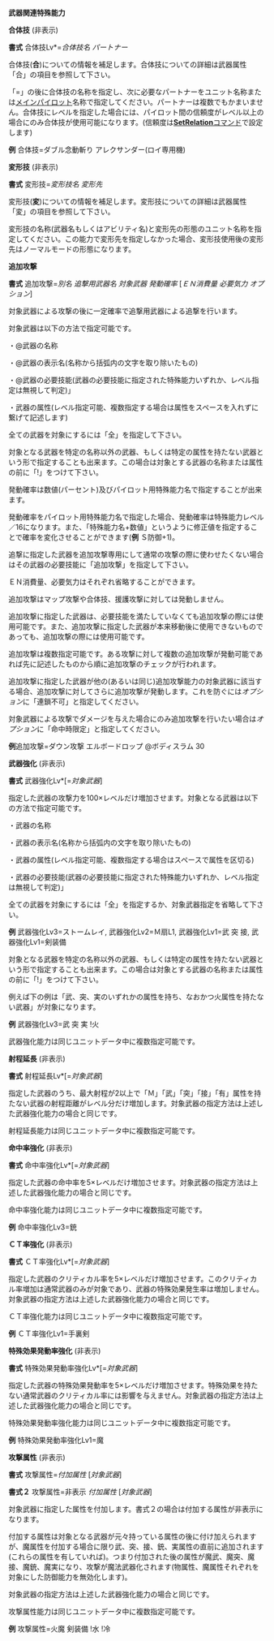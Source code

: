 **武器関連特殊能力**

**合体技** (非表示)

**書式** 合体技Lv\*=*合体技名 パートナー*

合体技(**合**)についての情報を補足します。合体技についての詳細は武器属性「合」の項目を参照して下さい。

「=」の後に合体技の名称を指定し、次に必要なパートナーをユニット名称または[メインパイロット](メインパイロット.md)名称で指定してください。パートナーは複数でもかまいません。合体技にレベルを指定した場合には、パイロット間の信頼度がレベル以上の場合にのみ合体技が使用可能になります。(信頼度は[**SetRelation**コマンド](SetRelationコマンド.md)で設定します)

**例** 合体技=ダブル念動斬り アレクサンダー(ロイ専用機)

**変形技** (非表示)

**書式** 変形技=*変形技名 変形先*

変形技(**変**)についての情報を補足します。変形技についての詳細は武器属性「変」の項目を参照して下さい。

変形技の名称(武器名もしくはアビリティ名)と変形先の形態のユニット名称を指定してください。この能力で変形先を指定しなかった場合、変形技使用後の変形先はノーマルモードの形態になります。

**追加攻撃**

**書式** 追加攻撃=*別名 追撃用武器名 対象武器 発動確率* [*ＥＮ消費量 必要気力 オプション*]

対象武器による攻撃の後に一定確率で追撃用武器による追撃を行います。

対象武器は以下の方法で指定可能です。

・@武器の名称

・@武器の表示名(名称から括弧内の文字を取り除いたもの)

・@武器の必要技能(武器の必要技能に指定された特殊能力いずれか、レベル指定は無視して判定)」

・武器の属性(レベル指定可能、複数指定する場合は属性をスペースを入れずに繋げて記述します)

全ての武器を対象にするには「全」を指定して下さい。

対象となる武器を特定の名称以外の武器、もしくは特定の属性を持たない武器という形で指定することも出来ます。この場合は対象とする武器の名称または属性の前に「!」をつけて下さい。

発動確率は数値(パーセント)及びパイロット用特殊能力名で指定することが出来ます。

発動確率をパイロット用特殊能力名で指定した場合、発動確率は特殊能力レベル／16になります。また、「特殊能力名+数値」というように修正値を指定することで確率を変化させることができます(**例** Ｓ防御+1)。

追撃に指定した武器を追加攻撃専用にして通常の攻撃の際に使わせたくない場合はその武器の必要技能に「追加攻撃」を指定して下さい。

ＥＮ消費量、必要気力はそれぞれ省略することができます。

追加攻撃はマップ攻撃や合体技、援護攻撃に対しては発動しません。

追加攻撃に指定した武器は、必要技能を満たしていなくても追加攻撃の際には使用可能です。また、追加攻撃に指定した武器が本来移動後に使用できないものであっても、追加攻撃の際には使用可能です。

追加攻撃は複数指定可能です。ある攻撃に対して複数の追加攻撃が発動可能であれば先に記述したものから順に追加攻撃のチェックが行われます。

追加攻撃に指定した武器が他の(あるいは同じ)追加攻撃能力の対象武器に該当する場合、追加攻撃に対してさらに追加攻撃が発動します。これを防ぐには*オプション*に「連鎖不可」と指定してください。

対象武器による攻撃でダメージを与えた場合にのみ追加攻撃を行いたい場合は*オプション*に「命中時限定」と指定してください。

**例**追加攻撃=ダウン攻撃 エルボードロップ @ボディスラム 30

**武器強化** (非表示)

**書式** 武器強化Lv\*[=*対象武器*]

指定した武器の攻撃力を100×レベルだけ増加させます。対象となる武器は以下の方法で指定可能です。

・武器の名称

・武器の表示名(名称から括弧内の文字を取り除いたもの)

・武器の属性(レベル指定可能、複数指定する場合はスペースで属性を区切る)

・武器の必要技能(武器の必要技能に指定された特殊能力いずれか、レベル指定は無視して判定)」

全ての武器を対象にするには「全」を指定するか、対象武器指定を省略して下さい。

**例** 武器強化Lv3=ストームレイ, 武器強化Lv2=Ｍ扇L1, 武器強化Lv1=武 突 接, 武器強化Lv1=剣装備

対象となる武器を特定の名称以外の武器、もしくは特定の属性を持たない武器という形で指定することも出来ます。この場合は対象とする武器の名称または属性の前に「!」をつけて下さい。

例えば下の例は「武、突、実のいずれかの属性を持ち、なおかつ火属性を持たない武器」が対象になります。

**例** 武器強化Lv3=武 突 実 !火

武器強化能力は同じユニットデータ中に複数指定可能です。

**射程延長** (非表示)

**書式** 射程延長Lv\*[=*対象武器*]

指定した武器のうち、最大射程が2以上で「Ｍ」「武」「突」「接」「有」属性を持たない武器の射程距離がレベル分だけ増加します。対象武器の指定方法は上述した武器強化能力の場合と同じです。

射程延長能力は同じユニットデータ中に複数指定可能です。

**命中率強化** (非表示)

**書式** 命中率強化Lv\*[=*対象武器*]

指定した武器の命中率を5×レベルだけ増加させます。対象武器の指定方法は上述した武器強化能力の場合と同じです。

命中率強化能力は同じユニットデータ中に複数指定可能です。

**例** 命中率強化Lv3=銃

**ＣＴ率強化** (非表示)

**書式** ＣＴ率強化Lv\*[=*対象武器*]

指定した武器のクリティカル率を5×レベルだけ増加させます。このクリティカル率増加は通常武器のみが対象であり、武器の特殊効果発生率は増加しません。対象武器の指定方法は上述した武器強化能力の場合と同じです。

ＣＴ率強化能力は同じユニットデータ中に複数指定可能です。

**例** ＣＴ率強化Lv1=手裏剣

**特殊効果発動率強化** (非表示)

**書式** 特殊効果発動率強化Lv\*[=*対象武器*]

指定した武器の特殊効果発動率を5×レベルだけ増加させます。特殊効果を持たない通常武器のクリティカル率には影響を与えません。対象武器の指定方法は上述した武器強化能力の場合と同じです。

特殊効果発動率強化能力は同じユニットデータ中に複数指定可能です。

**例** 特殊効果発動率強化Lv1=魔

**攻撃属性** (非表示)

**書式** 攻撃属性=*付加属性* [*対象武器*]

**書式２** 攻撃属性=非表示 *付加属性* [*対象武器*]

対象武器に指定した属性を付加します。書式２の場合は付加する属性が非表示になります。

付加する属性は対象となる武器が元々持っている属性の後に付け加えられますが、魔属性を付加する場合に限り武、突、接、銃、実属性の直前に追加されます(これらの属性を有していれば)。つまり付加された後の属性が魔武、魔突、魔接、魔銃、魔実になり、攻撃が魔法武器化されます(物属性、魔属性それぞれを対象にした防御能力を無効化します)。

対象武器の指定方法は上述した武器強化能力の場合と同じです。

攻撃属性能力は同じユニットデータ中に複数指定可能です。

**例** 攻撃属性=火魔 剣装備 !水 !冷
